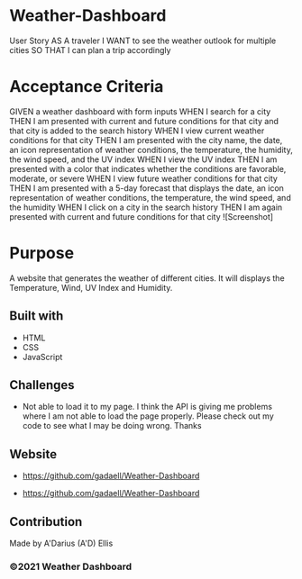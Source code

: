 # Weather-Dashboard

User Story
AS A traveler
I WANT to see the weather outlook for multiple cities
SO THAT I can plan a trip accordingly

# Acceptance Criteria

GIVEN a weather dashboard with form inputs
WHEN I search for a city
THEN I am presented with current and future conditions for that city and that city is added to the search history
WHEN I view current weather conditions for that city
THEN I am presented with the city name, the date, an icon representation of weather conditions, the temperature, the humidity, the wind speed, and the UV index
WHEN I view the UV index
THEN I am presented with a color that indicates whether the conditions are favorable, moderate, or severe
WHEN I view future weather conditions for that city
THEN I am presented with a 5-day forecast that displays the date, an icon representation of weather conditions, the temperature, the wind speed, and the humidity
WHEN I click on a city in the search history
THEN I am again presented with current and future conditions for that city
![Screenshot]

# Purpose

A website that generates the weather of different cities. It will displays the Temperature, Wind, UV Index and Humidity.

## Built with

- HTML
- CSS
- JavaScript

## Challenges

- Not able to load it to my page. I think the API is giving me problems where I am not able to load the page properly. Please check out my code to see what I may be doing wrong. Thanks

## Website

- https://github.com/gadaell/Weather-Dashboard

* https://github.com/gadaell/Weather-Dashboard

## Contribution

Made by A'Darius (A'D) Ellis

### ©️2021 Weather Dashboard
